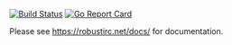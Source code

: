 [![Build Status](https://travis-ci.org/robustirc/robustirc.svg?branch=master)](https://travis-ci.org/robustirc/robustirc)
[![Go Report Card](https://goreportcard.com/badge/github.com/robustirc/robustirc)](https://goreportcard.com/report/github.com/robustirc/robustirc)

Please see https://robustirc.net/docs/ for documentation.

